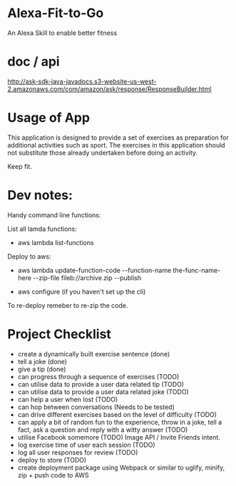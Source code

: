 # Alexa-Fit-to-Go
An Alexa Skill to enable better fitness

# doc / api

http://ask-sdk-java-javadocs.s3-website-us-west-2.amazonaws.com/com/amazon/ask/response/ResponseBuilder.html

# Usage of App

This application is designed to provide a set of exercises as preparation for additional activities such as sport.
The exercises in this application should not substitute those already undertaken before doing an activity. 

Keep fit.

# Dev notes:

Handy command line functions:

List all lamda functions:
- aws lambda list-functions

Deploy to aws:
- aws lambda update-function-code --function-name the-func-name-here --zip-file fileb://archive.zip --publish

- aws configure (if you haven't set up the cli)

To re-deploy remeber to re-zip the code.

# Project Checklist

- create a dynamically built exercise sentence (done)
- tell a joke (done)
- give a tip (done)
- can progress through a sequence of exercises (TODO)
- can utilise data to provide a user data related tip (TODO)
- can utilise data to provide a user data related joke (TODO)
- can help a user when lost (TODO)
- can hop between conversations (Needs to be tested)
- can drive different exercises based on the level of difficulty (TODO)
- can apply a bit of random fun to the experience, throw in a joke, tell a fact, ask a question and reply with a witty answer (TODO)
- utilise Facebook somemore (TODO) Image API / Invite Friends intent.
- log exercise time of user each session (TODO)
- log all user responses for review (TODO)
- deploy to store (TODO)
- create deployment package using Webpack or similar to uglify, minify, zip + push code to AWS

